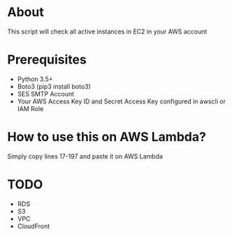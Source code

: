 # About #
This script will check all active instances in EC2 in your AWS account

# Prerequisites #
* Python 3.5+
* Boto3 (pip3 install boto3)
* SES SMTP Account
* Your AWS Access Key ID and Secret Access Key configured in awscli or IAM Role

# How to use this on AWS Lambda?
Simply copy lines 17-197 and paste it on AWS Lambda

# TODO
* RDS
* S3
* VPC
* CloudFront
